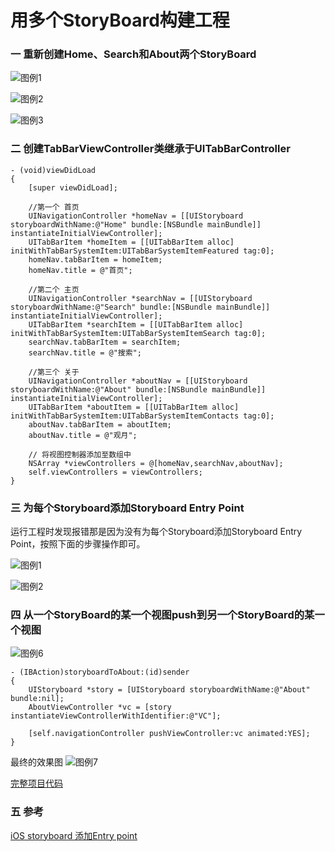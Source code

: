 # 用多个StoryBoard构建工程

### 一 重新创建Home、Search和About两个StoryBoard

![图例1](http://blog.zlcode.com/wp-content/uploads/2016/05/more-storyboard-build-project-1.png)

![图例2](http://blog.zlcode.com/wp-content/uploads/2016/05/more-storyboard-build-project-2.png)

![图例3](http://blog.zlcode.com/wp-content/uploads/2016/05/more-storyboard-build-project-3.png)

### 二 创建TabBarViewController类继承于UITabBarController

```
- (void)viewDidLoad
{
    [super viewDidLoad];
    
    //第一个 首页
    UINavigationController *homeNav = [[UIStoryboard storyboardWithName:@"Home" bundle:[NSBundle mainBundle]] instantiateInitialViewController];
    UITabBarItem *homeItem = [[UITabBarItem alloc] initWithTabBarSystemItem:UITabBarSystemItemFeatured tag:0];
    homeNav.tabBarItem = homeItem;
    homeNav.title = @"首页";
    
    //第二个 主页
    UINavigationController *searchNav = [[UIStoryboard storyboardWithName:@"Search" bundle:[NSBundle mainBundle]] instantiateInitialViewController];
    UITabBarItem *searchItem = [[UITabBarItem alloc] initWithTabBarSystemItem:UITabBarSystemItemSearch tag:0];
    searchNav.tabBarItem = searchItem;
    searchNav.title = @"搜索";

    //第三个 关于
    UINavigationController *aboutNav = [[UIStoryboard storyboardWithName:@"About" bundle:[NSBundle mainBundle]] instantiateInitialViewController];
    UITabBarItem *aboutItem = [[UITabBarItem alloc] initWithTabBarSystemItem:UITabBarSystemItemContacts tag:0];
    aboutNav.tabBarItem = aboutItem;
    aboutNav.title = @"观月";
    
    // 将视图控制器添加至数组中
    NSArray *viewControllers = @[homeNav,searchNav,aboutNav];
    self.viewControllers = viewControllers;
}

```

### 三 为每个Storyboard添加Storyboard Entry Point

运行工程时发现报错那是因为没有为每个Storyboard添加Storyboard Entry Point，按照下面的步骤操作即可。

![图例1](http://blog.zlcode.com/wp-content/uploads/2016/05/more-storyboard-build-project-4.png)

![图例2](http://blog.zlcode.com/wp-content/uploads/2016/05/more-storyboard-build-project-5.png)

### 四 从一个StoryBoard的某一个视图push到另一个StoryBoard的某一个视图

![图例6](http://blog.zlcode.com/wp-content/uploads/2016/05/more-storyboard-build-project-6.png)


```
- (IBAction)storyboardToAbout:(id)sender
{
    UIStoryboard *story = [UIStoryboard storyboardWithName:@"About" bundle:nil];
    AboutViewController *vc = [story instantiateViewControllerWithIdentifier:@"VC"];
    
    [self.navigationController pushViewController:vc animated:YES];
}

```

最终的效果图
![图例7](http://blog.zlcode.com/wp-content/uploads/2016/05/more-storyboard-build-project-7.png)

[完整项目代码]()

### 五 参考

[iOS storyboard 添加Entry point](http://www.07net01.com/2015/07/888152.html)